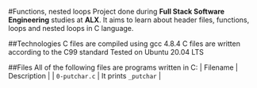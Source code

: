 #Functions, nested loops
Project done during **Full Stack Software Engineering** studies at **ALX**. It aims to learn about header files, functions, loops and nested loops in C language.

##Technologies
C files are compiled using gcc 4.8.4
C files are written according to the C99 standard
Tested on Ubuntu 20.04 LTS

##Files
All of the following files are programs written in C:
| Filename | Description |
| `0-putchar.c` | It prints `_putchar` |